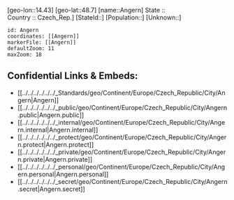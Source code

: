 ﻿---
location: [48.7,14.43] 
mapzoom: [7,12] 
mapmarker: city 
type: City
tags:
- geo/City


SpocWebEntityId: 28827
isDeleted: false
confidential: public

---
[geo-lon::14.43] 
[geo-lat::48.7] 
[name::Angern] 
State ::  
Country :: Czech_Rep.] 
[StateId::] 
[Population::] 
[Unknown::] 


```leaflet
id: Angern
coordinates: [[Angern]] 
markerFile: [[Angern]] 
defaultZoom: 11 
maxZoom: 18
```


## Confidential Links & Embeds: 
- [[../../../../../../_Standards/geo/Continent/Europe/Czech_Republic/City/Angern|Angern]] 
- [[../../../../../../_public/geo/Continent/Europe/Czech_Republic/City/Angern.public|Angern.public]] 
- [[../../../../../../_internal/geo/Continent/Europe/Czech_Republic/City/Angern.internal|Angern.internal]] 
- [[../../../../../../_protect/geo/Continent/Europe/Czech_Republic/City/Angern.protect|Angern.protect]] 
- [[../../../../../../_private/geo/Continent/Europe/Czech_Republic/City/Angern.private|Angern.private]] 
- [[../../../../../../_personal/geo/Continent/Europe/Czech_Republic/City/Angern.personal|Angern.personal]] 
- [[../../../../../../_secret/geo/Continent/Europe/Czech_Republic/City/Angern.secret|Angern.secret]] 
